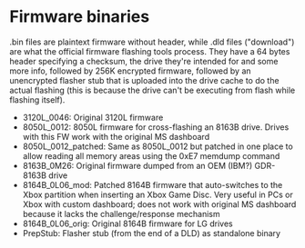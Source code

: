 # Firmware binaries

.bin files are plaintext firmware without header, while .dld files ("download") are what the official firmware flashing tools process. They have a 64 bytes header specifying a checksum, the drive they're intended for and some more info, followed by 256K encrypted firmware, followed by an unencrypted flasher stub that is uploaded into the drive cache to do the actual flashing (this is because the drive can't be executing from flash while flashing itself).

* 3120L_0046: Original 3120L firmware
* 8050L_0012: 8050L firmware for cross-flashing an 8163B drive. Drives with this FW work with the original MS dashboard
* 8050L_0012_patched: Same as 8050L_0012 but patched in one place to allow reading all memory areas using the 0xE7 memdump command
* 8163B_0M26: Original firmware dumped from an OEM (IBM?) GDR-8163B drive
* 8164B_0L06_mod: Patched 8164B firmware that auto-switches to the Xbox partition when inserting an Xbox Game Disc. Very useful in PCs or Xbox with custom dashboard; does not work with original MS dashboard because it lacks the challenge/response mechanism
* 8164B_0L06_orig: Original 8164B firmware for LG drives
* PrepStub: Flasher stub (from the end of a DLD) as standalone binary
